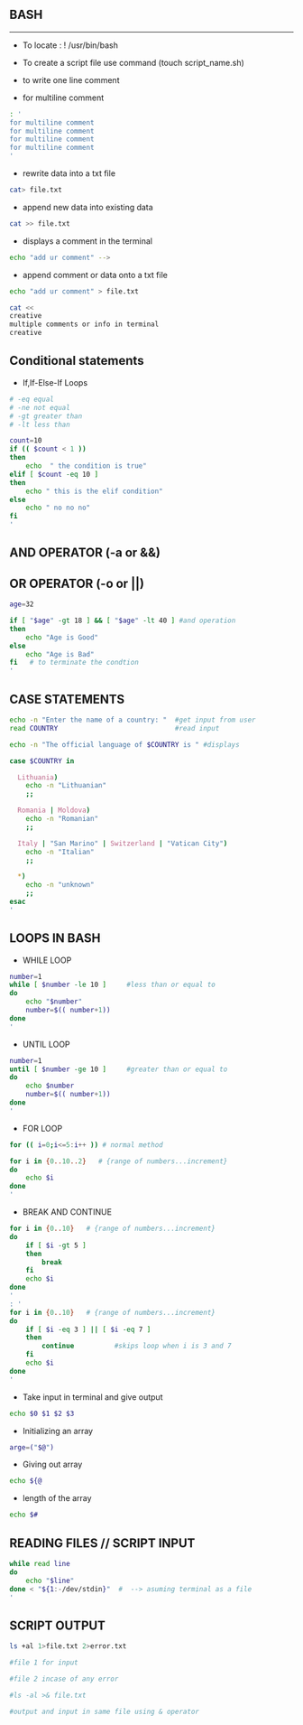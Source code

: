 ## BASH 
---
 
- To locate : ! /usr/bin/bash

- To create a script file use command (touch script_name.sh)

- to write one line comment

- for multiline comment
```bash
: '
for multiline comment
for multiline comment
for multiline comment
for multiline comment
'
```

- rewrite data into a txt file
```bash
cat> file.txt   
```  
- append new data into existing data
```bash
cat >> file.txt  
``` 
- displays a comment in the terminal
```bash
echo "add ur comment" --> 
```
- append comment or data onto a txt file
```bash
echo "add ur comment" > file.txt 
```

```bash
cat << 
creative
multiple comments or info in terminal
creative
```
## Conditional statements

- If,If-Else-If Loops

```bash
# -eq equal
# -ne not equal
# -gt greater than
# -lt less than
```

```bash
count=10
if (( $count < 1 ))
then
    echo  " the condition is true"
elif [ $count -eq 10 ]
then
    echo " this is the elif condition"
else
    echo " no no no"
fi
'
```
## AND OPERATOR (-a or &&)

## OR OPERATOR  (-o or ||)

```bash
age=32

if [ "$age" -gt 18 ] && [ "$age" -lt 40 ] #and operation
then
    echo "Age is Good"
else
    echo "Age is Bad"
fi   # to terminate the condtion
'
```

## CASE STATEMENTS
```bash
echo -n "Enter the name of a country: "  #get input from user
read COUNTRY                             #read input

echo -n "The official language of $COUNTRY is " #displays

case $COUNTRY in

  Lithuania)
    echo -n "Lithuanian"
    ;;

  Romania | Moldova)
    echo -n "Romanian"
    ;;

  Italy | "San Marino" | Switzerland | "Vatican City")
    echo -n "Italian"
    ;;

  *)
    echo -n "unknown"
    ;;
esac
'
```

## LOOPS IN BASH

- WHILE LOOP

```bash
number=1
while [ $number -le 10 ]     #less than or equal to
do
    echo "$number"
    number=$(( number+1))
done
'
```

- UNTIL LOOP
```bash
number=1
until [ $number -ge 10 ]     #greater than or equal to
do
    echo $number
    number=$(( number+1))
done
'
```

- FOR LOOP

```bash
for (( i=0;i<=5:i++ )) # normal method

for i in {0..10..2}   # {range of numbers...increment}
do
    echo $i
done
'
```
- BREAK AND CONTINUE
```bash
for i in {0..10}   # {range of numbers...increment}
do
    if [ $i -gt 5 ]
    then
        break
    fi
    echo $i
done
'
: '
for i in {0..10}   # {range of numbers...increment}
do
    if [ $i -eq 3 ] || [ $i -eq 7 ]
    then
        continue          #skips loop when i is 3 and 7
    fi
    echo $i
done
'
```

- Take input in terminal and give output
```bash
echo $0 $1 $2 $3   
```
- Initializing an array
```bash 
arge=("$@")  
```    
- Giving out array
```bash 
echo ${@         
```
- length of the array
```bash 
echo $#          
``` 

## READING FILES // SCRIPT INPUT
```bash
while read line
do
    echo "$line"
done < "${1:-/dev/stdin}"  #  --> asuming terminal as a file
'
```

## SCRIPT OUTPUT

```bash
ls +al 1>file.txt 2>error.txt 

#file 1 for input

#file 2 incase of any error

#ls -al >& file.txt

#output and input in same file using & operator

```










